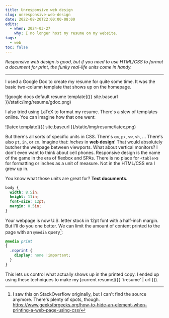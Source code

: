 ```yaml
---
title: Unresponsive web design
slug: unresponsive-web-design
date: 2022-08-20T22:00:00-08:00
edits:
  - when: 2024-03-27
    why: I no longer host my resume on my website.
tags:
  - web
toc: false
---
```


*Responsive web design is good, but if you need to use HTML/CSS to format a document for print, the funky real-life units come in handy.*

***

I used a Google Doc to create my resume for quite some time. It was the basic two-column template that shows up on the homepage.

![google docs default resume template]({{ site.baseurl }}/static/img/resume/gdoc.png)

I also tried using LaTeX to format my resume. There's a slew of templates online. You can imagine how that one went:

![latex template]({{ site.baseurl }}/static/img/resume/latex.png)

But there's all sorts of specific units in CSS. There's `em`, `px`, `vw`, `vh`, ... There's also `pt`, `in`, or `cm`. Imagine that: *inches* in **web design**! That would absolutely butcher the webpage between viewports. What about vertical monitors? I don't even want to think about cell phones. Responsive design is the name of the game in the era of flexbox and SPAs. There is no place for `<table>`s for formatting or inches as a unit of measure. Not in the HTML/CSS era I grew up in.

You know what those units are great for? **Text documents.**

```css
body {
  width: 8.5in;
  height: 11in;
  font-size: 12pt;
  margin: 0.5in;
}
```

Your webpage is now U.S. letter stock in 12pt font with a half-inch margin. But I'll do you one better. We can limit the amount of content printed to the page with an `@media` query[^1]:

```css
@media print
{
  .noprint {
    display: none !important;
  }
}
```

This lets us control what actually shows up in the printed copy. I ended up using these techniques to make my [current resume]({{ '/resume' | url }}).

[^1]: I saw this on StackOverflow originally, but I can't find the source anymore. There's plenty of spots, though. <https://www.geeksforgeeks.org/how-to-hide-an-element-when-printing-a-web-page-using-css/>
